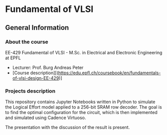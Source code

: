 # Fundamental of VLSI
## General Information 
### About the course 
EE-429 Fundamental of VLSI - M.Sc. in Electrical and Electronic Engineering at EPFL
- Lecturer: Prof. Burg Andreas Peter
- [Course description][(https://edu.epfl.ch/coursebook/en/fundamentals-of-vlsi-design-EE-429)]
### Projects description
This repository contains Jupyter Notebooks written in Python to simulate the Logical Effort model applied to a 256-bit SRAM row decoder. The goal is to find the optimal configuration for the circuit, which is then implemented and simulated using Cadence Virtuoso.

The presentation with the discussion of the result is present.

 
